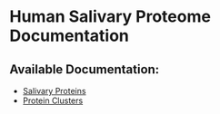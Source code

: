# Human Salivary Proteome Documentation

## Available Documentation:

- [Salivary Proteins](./salivary-proteins.md)
- [Protein Clusters](./protein-cluster.md)
<!-- - [Publications](./publications.md)
- [Genes](./genes.md)
- [Searching](./searching.md)
- [Protein Signature Search](./protein-signature-search.md)
- [Protein Similarity Search (BLAST)](./protein-similarity-search.md)
- [Multiple Sequence Alignment](./multiple-sequence-alignment.md)
- [Help](./help.md) -->
